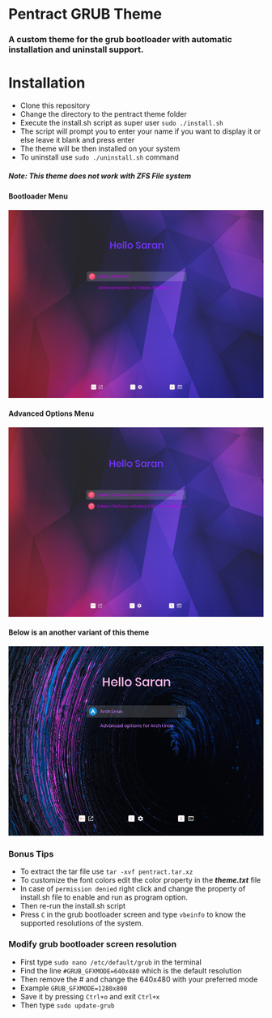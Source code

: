 # Pentract GRUB Theme
### A custom theme for the grub bootloader with automatic installation and uninstall support.
# Installation
- Clone this repository
- Change the directory to the pentract theme folder 
- Execute the install.sh script as super user `sudo ./install.sh`
- The script will prompt you to enter your name if you want to display it or else leave it blank and press enter
- The theme will be then installed on your system
- To uninstall use `sudo ./uninstall.sh` command 
##### Note: This theme does not work with ZFS File system

#### Bootloader Menu
![Screenshot 1](https://github.com/sarancodes/pentract-grub-theme/blob/main/screenshot1.png)
#### Advanced Options Menu
![Screenshot 2](https://github.com/sarancodes/pentract-grub-theme/blob/main/screenshot2.png)
#### Below is an another variant of this theme
![Variant](https://github.com/sarancodes/pentract-grub-theme/blob/main/variant1.png)

### Bonus Tips
- To extract the tar file use `tar -xvf pentract.tar.xz`
- To customize the font colors edit the color property in the  _**theme.txt**_  file
- In case of `permission denied` right click and change the property of install.sh file to enable and run as program option.
- Then re-run the install.sh script
- Press `C` in the grub bootloader screen and type `vbeinfo` to know the supported resolutions of the system.
### Modify grub bootloader screen resolution 
- First type `sudo nano /etc/default/grub` in the terminal
- Find the line `#GRUB_GFXMODE=640x480` which is the default resolution
- Then remove the # and change the 640x480 with your preferred mode
- Example `GRUB_GFXMODE=1280x800`
- Save it by pressing `Ctrl+o` and exit `Ctrl+x`
- Then type `sudo update-grub`


